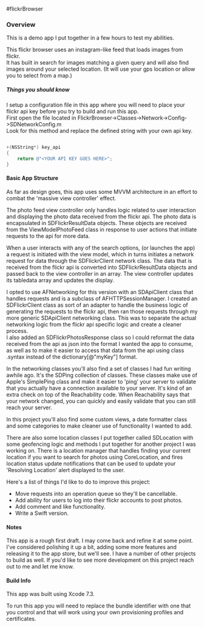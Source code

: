 #flickrBrowser


### Overview
This is a demo app I put together in a few hours to test my abilities. 

This flickr browser uses an instagram-like feed that loads images from flickr.  
It has built in search for images matching a given query and will also find images around your selected location. (It will use your gps location or allow you to select from a map.)

##### Things you should know
I setup a configuration file in this app where you will need to place your flickr api key before you try to build and run this app.  
First open the file located in FlickrBrowser->Classes->Network->Config->SDNetworkConfig.m  
Look for this method and replace the defined string with your own api key.

```objective-c

+(NSString*) key_api
{
    return @"<YOUR API KEY GOES HERE>";
}

```

#### Basic App Structure

As far as design goes, this app uses some MVVM architecture in an effort to combat the 'massive view controller' effect. 

The photo feed view controller only handles logic related to user interaction and displaying the photo data received from the flickr api. The photo data is encapsulated in SDFlickrResultData objects. These objects are received from the ViewModelPhotoFeed class in response to user actions that initiate requests to the api for more data.

When a user interacts with any of the search options, (or launches the app) a request is initiated with the view model, which in turns initiates a network request for data through the SDFlickrClient network class. The data that is received from the flickr api is converted into SDFlickrResultData objects and passed back to the view controller in an array. The view controller updates its tabledata array and updates the display.

I opted to use AFNetworking for this version with an SDApiClient class that handles requests and is a subclass of AFHTTPSessionManager. I created an SDFlickrClient class as sort of an adapter to handle the business logic of generating the requests to the flickr api, then ran those requests through my more generic SDApiClient networking class. This was to separate the actual networking logic from the flickr api specific logic and create a cleaner process.  
I also added an SDFlickrPhotosResponse class so I could reformat the data received from the api as json into the format I wanted the app to consume, as well as to make it easier to access that data from the api using class .syntax instead of the dictionary[@"myKey"] format.

In the networking classes you'll also find a set of classes I had fun writing awhile ago. It's the SDPing collection of classes. These classes make use of Apple's SimplePing class and make it easier to 'ping' your server to validate that you actually have a connection available to your server. It's kind of an extra check on top of the Reachability code. When Reachability says that your network changed, you can quickly and easily validate that you can still reach your server.

In this project you'll also find some custom views, a date formatter class and some categories to make cleaner use of functionality I wanted to add.

There are also some location classes I put together called SDLocation with some geofencing logic and methods I put together for another project I was working on. There is a location manager that handles finding your current location if you want to search for photos using CoreLocation, and fires location status update notifications that can be used to update your 'Resolving Location' alert displayed to the user.

Here's a list of things I'd like to do to improve this project:
- Move requests into an operation queue so they'll be cancellable.
- Add ability for users to log into their flickr accounts to post photos.
- Add comment and like functionality.
- Write a Swift version.


#### Notes
This app is a rough first draft. I may come back and refine it at some point. I've considered polishing it up a bit, adding some more features and releasing it to the app store, but we'll see. I have a number of other projects to build as well. If you'd like to see more development on this project reach out to me and let me know.




#### Build Info

This app was built using Xcode 7.3.

To run this app you will need to replace the bundle identifier with one that you control and that will work using your own provisioning profiles and certificates.